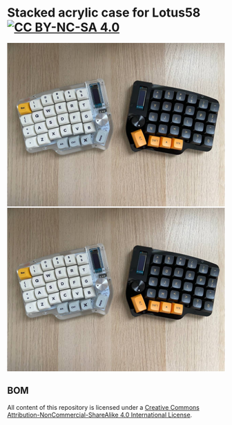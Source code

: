 # Stacked acrylic case for Lotus58 [![CC BY-NC-SA 4.0][cc-by-nc-sa-image]][cc-by-nc-sa]

![Black and white](/images/01.jpg)
![Side view](/images/01.jpg)


## BOM


All content of this repository is licensed under a
[Creative Commons Attribution-NonCommercial-ShareAlike 4.0 International License][cc-by-nc-sa].


[cc-by-nc-sa]: http://creativecommons.org/licenses/by-nc-sa/4.0/
[cc-by-nc-sa-image]: https://licensebuttons.net/l/by-nc-sa/4.0/88x31.png